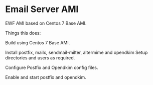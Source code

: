 # Email Server AMI

EWF AMI based on Centos 7 Base AMI.

Things this does:

Build using Centos 7 Base AMI.

Install postfix, mailx, sendmail-milter, altermime and opendkim
Setup directories and users as required.

Configure Postfix and Opendkim config files.

Enable and start postfix and opendkim.



